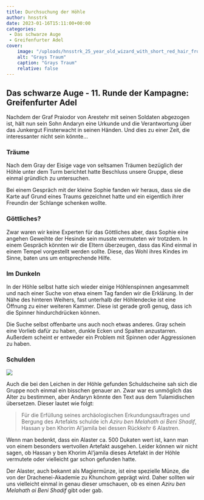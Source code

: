 ```yaml
---
title: Durchsuchung der Höhle
author: hnsstrk
date: 2023-01-16T15:11:00+00:00
categories:
 - Das schwarze Auge
 - Greifenfurter Adel
cover:
    image: "/uploads/hnsstrk_25_year_old_wizard_with_short_red_hair_from_behind_2_la_e1729427-d371-431c-9309-ebac6ac9fe60-768x512.png"
    alt: "Grays Traum"
    caption: "Grays Traum"
    relative: false
---
```


## Das schwarze Auge - 11. Runde der Kampagne: Greifenfurter Adel

Nachdem der Graf Praiodor von Arestehr mit seinen Soldaten abgezogen ist, hält nun sein Sohn Andaryn eine Urkunde und die Verantwortung über das Junkergut Finsterwacht in seinen Händen. Und dies zu einer Zeit, die interessanter nicht sein könnte&#8230;

### Träume

Nach dem Gray der Eisige vage von seltsamen Träumen bezüglich der Höhle unter dem Turm berichtet hatte Beschluss unsere Gruppe, diese einmal gründlich zu untersuchen.

Bei einem Gespräch mit der kleine Sophie fanden wir heraus, dass sie die Karte auf Grund eines Traums gezeichnet hatte und ein eigentlich ihrer Freundin der Schlange schenken wollte.

### Göttliches?

Zwar waren wir keine Experten für das Göttliches aber, dass Sophie eine angehen Geweihte der Hesinde sein musste vermuteten wir trotzdem. In einem Gespräch könnten wir die Eltern überzeugen, dass das Kind einmal in einem Tempel vorgestellt werden sollte. Diese, das Wohl ihres Kindes im Sinne, baten uns um entsprechende Hilfe.

### Im Dunkeln

In der Höhle selbst hatte sich wieder einige Höhlenspinnen angesammelt und nach einer Suche von etwa einem Tag fanden wir die Erklärung. In der Nähe des hinteren Weihers, fast unterhalb der Höhlendecke ist eine Öffnung zu einer weiteren Kammer. Diese ist gerade groß genug, dass ich die Spinner hindurchdrücken können.

Die Suche selbst offenbarte uns auch noch etwas anderes. Gray schein eine Vorlieb dafür zu haben, dunkle Ecken und Spalten anzustarren. Außerdem scheint er entweder ein Problem mit Spinnen oder Aggressionen zu haben.

### Schulden

![](/uploads/alter_schuldschein-768x768.webp)

Auch die bei den Leichen in der Höhle gefunden Schuldscheine sah sich die Gruppe noch einmal ein bisschen genauer an. Zwar war es unmöglich das Alter zu bestimmen, aber Andaryn könnte den Text aus dem Tulamidischen übersetzen. Dieser lautet wie folgt:


> Für die Erfüllung seines archäologischen Erkundungsauftrages und Bergung des Artefakts schulde ich *Aziru ben Melahath ai Beni Shadif*, Hassan y ben Khorim Al&#8217;jamila bei dessen Rückkehr 6 Alastren.


Wenn man bedenkt, dass ein Alaster ca. 500 Dukaten wert ist, kann man von einem besonders wertvollen Artefakt ausgehen. Leider können wir nicht sagen, ob Hassan y ben Khorim Al&#8217;jamila dieses Artefakt in der Höhle vermutete oder vielleicht gar schon gefunden hatte.

Der Alaster, auch bekannt als Magiermünze, ist eine spezielle Münze, die von der Drachenei-Akademie zu Khunchom geprägt wird. Daher sollten wir uns vielleicht einmal in genau dieser umschauen, ob es einen _Aziru ben Melahath ai Beni Shadif_ gibt oder gab.